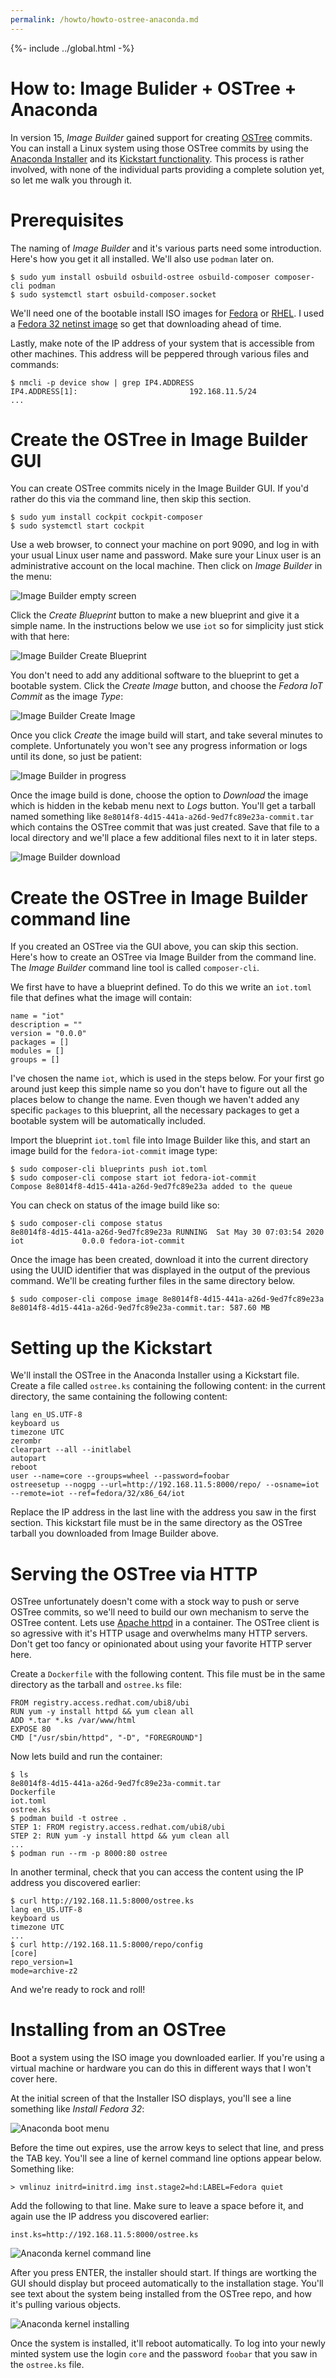 ```yaml
---
permalink: /howto/howto-ostree-anaconda.md
---
```


{%- include ../global.html -%}

# How to: Image Bulider + OSTree + Anaconda

In version 15, *Image Builder* gained support for creating 
[OSTree](https://ostree.readthedocs.io/en/latest/) commits.
You can install a Linux system using those OSTree commits by using
the [Anaconda Installer](https://fedoraproject.org/wiki/Anaconda)
and its
[Kickstart functionality](https://anaconda-installer.readthedocs.io/en/latest/kickstart.html).
This process is rather involved, with none of the individual parts
providing a complete solution yet, so let me walk you through it.

# Prerequisites

The naming of *Image Builder* and it's various parts need some introduction.
Here's how you get it all installed. We'll also use ```podman``` later on.

    $ sudo yum install osbuild osbuild-ostree osbuild-composer composer-cli podman
    $ sudo systemctl start osbuild-composer.socket

We'll need one of the bootable install ISO images for
[Fedora](https://getfedora.org/) or [RHEL](https://developers.redhat.com/products/rhel/download).
I used a
[Fedora 32 netinst image](https://ftp.fau.de/fedora/linux/releases/32/Server/x86_64/iso/Fedora-Server-netinst-x86_64-32-1.6.iso) so get that downloading ahead of time.

Lastly, make note of the IP address of your system that is accessible
from other machines. This address will be peppered through various files
and commands:

    $ nmcli -p device show | grep IP4.ADDRESS
    IP4.ADDRESS[1]:                         192.168.11.5/24
    ...

# Create the OSTree in Image Builder GUI

You can create OSTree commits nicely in the Image Builder GUI. If
you'd rather do this via the command line, then skip this section.

    $ sudo yum install cockpit cockpit-composer
    $ sudo systemctl start cockpit

Use a web browser, to connect your machine on port 9090, and log in with
your usual Linux user name and password. Make sure your Linux user is an
administrative account on the local machine. Then click on *Image Builder* in the menu:

![Image Builder empty screen](howto-ostree-anaconda-empty.png)

Click the *Create Blueprint* button to make a new blueprint and give it
a simple name. In the instructions below we use ```iot``` so for simplicity
just stick with that here:

![Image Builder Create Blueprint](howto-ostree-anaconda-create-blueprint.png)

You don't need to add any additional software to the blueprint to get a bootable
system. Click the *Create Image* button, and choose the *Fedora IoT Commit* as
the image *Type*:

![Image Builder Create Image](howto-ostree-anaconda-create-image.png)

Once you click *Create* the image build will start, and take several minutes
to complete. Unfortunately you won't see any progress information or logs
until its done, so just be patient:

![Image Builder in progress](howto-ostree-anaconda-queue-progress.png)

Once the image build is done, choose the option to *Download* the image which
is hidden in the kebab menu next to *Logs* button. You'll get a tarball
named something like ```8e8014f8-4d15-441a-a26d-9ed7fc89e23a-commit.tar```
which contains the OSTree commit that was just created. Save that file
to a local directory and we'll place a few additional files next to it
in later steps.

![Image Builder download](howto-ostree-anaconda-download.png)

# Create the OSTree in Image Builder command line

If you created an OSTree via the GUI above, you can skip this section.
Here's how to create an OSTree via Image Builder from the command line.
The *Image Builder* command line tool is called ```composer-cli```.

We first have to have a blueprint defined. To do this we write
an ```iot.toml``` file that defines what the image will contain:

    name = "iot"
    description = ""
    version = "0.0.0"
    packages = []
    modules = []
    groups = []

I've chosen the name ```iot```, which is used in the steps below. For your
first go around just keep this simple name so you don't have to figure out all
the places below to change the name. Even though we haven't added any specific
```packages``` to this blueprint, all the necessary packages to get a
bootable system will be automatically included.

Import the blueprint ```iot.toml``` file into Image Builder like this, and
start an image build for the ```fedora-iot-commit``` image type:

    $ sudo composer-cli blueprints push iot.toml
    $ sudo composer-cli compose start iot fedora-iot-commit
    Compose 8e8014f8-4d15-441a-a26d-9ed7fc89e23a added to the queue

You can check on status of the image build like so:

    $ sudo composer-cli compose status
    8e8014f8-4d15-441a-a26d-9ed7fc89e23a RUNNING  Sat May 30 07:03:54 2020 iot             0.0.0 fedora-iot-commit

Once the image has been created, download it into the current directory
using the UUID identifier that was displayed in the output of the previous
command. We'll be creating further files in the same directory below.

    $ sudo composer-cli compose image 8e8014f8-4d15-441a-a26d-9ed7fc89e23a
    8e8014f8-4d15-441a-a26d-9ed7fc89e23a-commit.tar: 587.60 MB

# Setting up the Kickstart

We'll install the OSTree in the Anaconda Installer using a Kickstart file.
Create a file called ```ostree.ks``` containing the following content:
in the current directory, the same containing the following content:

    lang en_US.UTF-8
    keyboard us
    timezone UTC
    zerombr
    clearpart --all --initlabel
    autopart
    reboot
    user --name=core --groups=wheel --password=foobar
    ostreesetup --nogpg --url=http://192.168.11.5:8000/repo/ --osname=iot --remote=iot --ref=fedora/32/x86_64/iot

Replace the IP address in the last line with the address you saw in the
first section. This kickstart file must be in the same directory as
the OSTree tarball you downloaded from Image Builder above.

# Serving the OSTree via HTTP

OSTree unfortunately doesn't come with a stock way to push or
serve OSTree commits, so we'll need to build our own mechanism to serve the
OSTree content. Lets use [Apache httpd](https://httpd.apache.org/) in
a container. The OSTree client is so agressive with it's HTTP usage
and overwhelms many HTTP servers. Don't get too fancy or opinionated
about using your favorite HTTP server here.

Create a ```Dockerfile``` with the following content. This file must be
in the same directory as the tarball and ```ostree.ks``` file:

    FROM registry.access.redhat.com/ubi8/ubi
    RUN yum -y install httpd && yum clean all
    ADD *.tar *.ks /var/www/html
    EXPOSE 80
    CMD ["/usr/sbin/httpd", "-D", "FOREGROUND"]

Now lets build and run the container:

    $ ls
    8e8014f8-4d15-441a-a26d-9ed7fc89e23a-commit.tar
    Dockerfile
    iot.toml
    ostree.ks
    $ podman build -t ostree .
    STEP 1: FROM registry.access.redhat.com/ubi8/ubi
    STEP 2: RUN yum -y install httpd && yum clean all
    ...
    $ podman run --rm -p 8000:80 ostree

In another terminal, check that you can access the content
using the IP address you discovered earlier:

    $ curl http://192.168.11.5:8000/ostree.ks
    lang en_US.UTF-8
    keyboard us
    timezone UTC
    ...
    $ curl http://192.168.11.5:8000/repo/config
    [core]
    repo_version=1
    mode=archive-z2

And we're ready to rock and roll!

# Installing from an OSTree

Boot a system using the ISO image you downloaded earlier. If you're using a
virtual machine or hardware you can do this in different ways that I won't
cover here.

At the initial screen of that the Installer ISO displays, you'll see a line
something like *Install Fedora 32*:

![Anaconda boot menu](howto-ostree-anaconda-bootmenu.png)

Before the time out expires, use the arrow keys to select that line, and press
the TAB key. You'll see a line of kernel command line options appear below.
Something like:

    > vmlinuz initrd=initrd.img inst.stage2=hd:LABEL=Fedora quiet

Add the following to that line. Make sure to leave a space before it, and again
use the IP address you discovered earlier:

    inst.ks=http://192.168.11.5:8000/ostree.ks

![Anaconda kernel command line](howto-ostree-anaconda-kernel-commandline.png)

After you press ENTER, the installer should start. If things are wortking the
GUI should display but proceed automatically to the installation stage. You'll
see text about the system being installed from the OSTree repo, and how it's
pulling various objects.

![Anaconda kernel installing](howto-ostree-anaconda-installing.png)

Once the system is installed, it'll reboot automatically. To log into your
newly minted system use the login ```core``` and the password ```foobar```
that you saw in the ```ostree.ks``` file.

